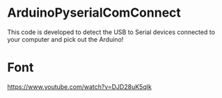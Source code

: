 # ArduinoPyserialComConnect
This code is developed to detect the USB to Serial devices connected to your computer and pick out the Arduino!

# Font
https://www.youtube.com/watch?v=DJD28uK5qIk
